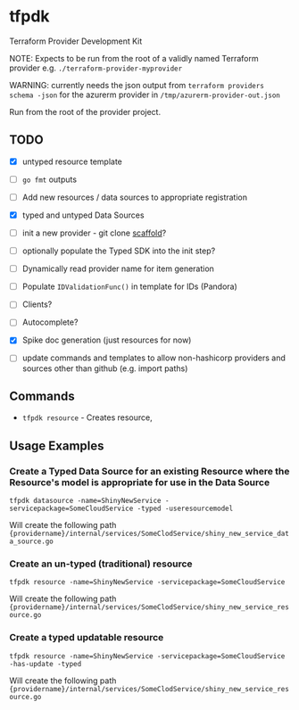 # tfpdk
Terraform Provider Development Kit
 
NOTE: Expects to be run from the root of a validly named Terraform provider e.g. `./terraform-provider-myprovider`

WARNING: currently needs the json output from `terraform providers schema -json` for the azurerm provider in `/tmp/azurerm-provider-out.json` 

Run from the root of the provider project.

## TODO
- [x] untyped resource template
- [ ] `go fmt` outputs
- [ ] Add new resources / data sources to appropriate registration
- [x] typed and untyped Data Sources
- [ ] init a new provider - git clone [scaffold](https://github.com/hashicorp/terraform-provider-scaffolding)?
- [ ] optionally populate the Typed SDK into the init step? 
- [ ] Dynamically read provider name for item generation
- [ ] Populate `IDValidationFunc()` in template for IDs (Pandora)
- [ ] Clients?
- [ ] Autocomplete?
- [x] Spike doc generation (just resources for now)
- [ ] update commands and templates to allow non-hashicorp providers and sources other than github (e.g. import paths)


## Commands

* `tfpdk resource` - Creates resource,

## Usage Examples

### Create a Typed Data Source for an existing Resource where the Resource's model is appropriate for use in the Data Source
```shell
tfpdk datasource -name=ShinyNewService -servicepackage=SomeCloudService -typed -useresourcemodel
```
Will create the following path `{providername}/internal/services/SomeClodService/shiny_new_service_data_source.go`

### Create an un-typed (traditional) resource 
```shell
tfpdk resource -name=ShinyNewService -servicepackage=SomeCloudService
```
Will create the following path `{providername}/internal/services/SomeClodService/shiny_new_service_resource.go`

### Create a typed updatable resource 
```shell
tfpdk resource -name=ShinyNewService -servicepackage=SomeCloudService -has-update -typed
```
Will create the following path `{providername}/internal/services/SomeClodService/shiny_new_service_resource.go`

